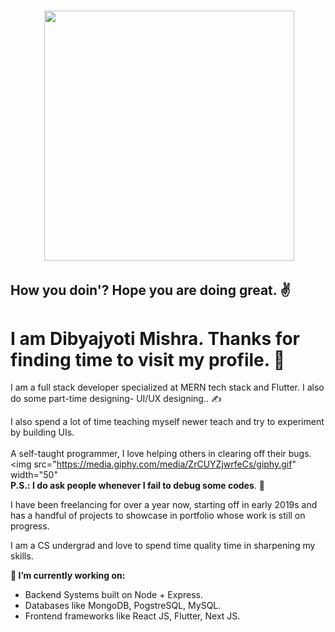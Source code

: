 ### &nbsp; &nbsp; &nbsp; &nbsp; &nbsp; &nbsp; &nbsp; <img src="https://media.giphy.com/media/l0FF56cexcW2JAXCJj/giphy.gif" width="400" height="400"> 

<h2>How you doin'? Hope you are doing great. ✌ </h2>

<h1> <strong> I am Dibyajyoti Mishra. </strong> Thanks for finding time to visit my profile. 🙏 </h1>

I am a full stack developer specialized at MERN tech stack and Flutter. I also do some part-time designing- UI/UX designing.. ✍ 

I also spend a lot of time teaching myself newer teach and try to experiment by building UIs.
<br/>
<br/>
A self-taught programmer, I love helping others in clearing off their bugs. <img src="https://media.giphy.com/media/ZrCUYZjwrfeCs/giphy.gif" width="50"  
**P.S.: I do ask people whenever I fail to debug some codes**. 😬

I have been freelancing for over a year now, starting off in early 2019s and has a handful of projects to showcase in portfolio whose work is still on progress.

I am a CS undergrad and love to spend time quality time in sharpening my skills.


**🔭 I’m currently working on:**
- Backend Systems built on Node + Express.
- Databases like MongoDB, PogstreSQL, MySQL.
- Frontend frameworks like React JS, Flutter, Next JS.
<!--
**DibyajyotiMishra/DibyajyotiMishra** is a ✨ _special_ ✨ repository because its `README.md` (this file) appears on your GitHub profile.

Here are some ideas to get you started:

- 🔭 I’m currently working on ...
- 🌱 I’m currently learning ...
- 👯 I’m looking to collaborate on ...
- 🤔 I’m looking for help with ...
- 💬 Ask me about ...
- 📫 How to reach me: ...
- 😄 Pronouns: ...
- ⚡ Fun fact: ...
-->
